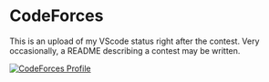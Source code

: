 # CodeForces
This is an upload of my VScode status right after the contest. Very occasionally, a README describing a contest may be written.

[![CodeForces Profile](https://cf.leed.at?id=sepilboard)](https://codeforces.com/profile/sepilboard)
